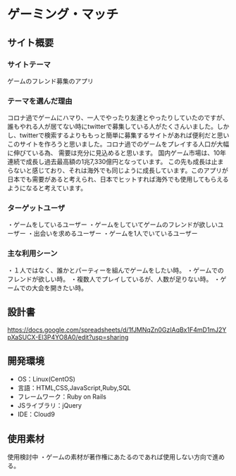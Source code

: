 # ゲーミング・マッチ

## サイト概要
### サイトテーマ
ゲームのフレンド募集のアプリ

### テーマを選んだ理由
コロナ過でゲームにハマり、一人でやったり友達とやったりしていたのですが、誰もやれる人が居てない時にtwitterで募集している人がたくさんいました。しかし、twitterで検索するよりももっと簡単に募集するサイトがあれば便利だと思いこのサイトを作ろうと思いました。コロナ過でのゲームをプレイする人口が大幅に伸びている為、
需要は充分に見込めると思います。 国内ゲーム市場は、10年連続で成長し過去最高額の1兆7,330億円となっています。 この先も成長は止まらないと感じており、それは海外でも同じように成長しています。このアプリが日本でも需要があると考えられ、日本でヒットすれば海外でも使用してもらえるようになると考えています。

### ターゲットユーザ
・ゲームをしているユーザー
・ゲームをしていてゲームのフレンドが欲しいユーザー
・出会いを求めるユーザー
・ゲームを1人でいているユーザー

### 主な利用シーン
・１人ではなく、誰かとパーティーを組んでゲームをしたい時。
・ゲームでのフレンドが欲しい時。
・複数人でプレイしているが、人数が足りない時。
・ゲームでの大会を開きたい時。

## 設計書
https://docs.google.com/spreadsheets/d/1fJMNqZn0GzIAqBx1F4mD1mJ2YpXaSUCX-El3P4YO8A0/edit?usp=sharing

## 開発環境
- OS：Linux(CentOS)
- 言語：HTML,CSS,JavaScript,Ruby,SQL
- フレームワーク：Ruby on Rails
- JSライブラリ：jQuery
- IDE：Cloud9

## 使用素材
使用検討中 ・ゲームの素材が著作権にあたるのであれば使用しない方向で進める。

